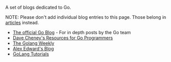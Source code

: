 A set of blogs dedicated to Go.

NOTE: Please don't add individual blog entries to this page. Those belong in [articles](Articles) instead.

* [The official Go Blog](https://blog.golang.org) - For in depth posts by the Go team
* [Dave Cheney's Resources for Go Programmers](http://dave.cheney.net/resources-for-new-go-programmers)
* [The Golang Weekly](http://golangweekly.com/)
* [Alex Edward's Blog](http://www.alexedwards.net/blog/category/golang)
* [GoLang Tutorials](http://golangtutorials.blogspot.com/)


